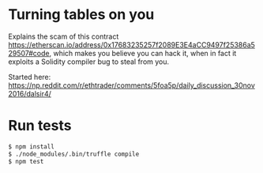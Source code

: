 # Turning tables on you

Explains the scam of this contract https://etherscan.io/address/0x17683235257f2089E3E4aCC9497f25386a529507#code, which makes you believe you can hack it, when in fact it exploits a Solidity compiler bug to steal from you.

Started here: https://np.reddit.com/r/ethtrader/comments/5foa5p/daily_discussion_30nov2016/dalsir4/

# Run tests

```sh
$ npm install
$ ./node_modules/.bin/truffle compile
$ npm test
```